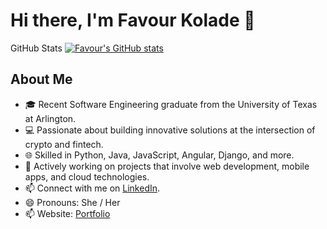 <!--
**Favk/Favk** is a ✨ _special_ ✨ repository because its `README.md` (this file) appears on your GitHub profile.

Here are some ideas to get you started:
GitHub Stats
[Favour's GitHub stats](https://github-readme-stats.vercel.app/api?username=Favk&show_icons=true&theme=radical)

- 🔭 I’m currently working on ...
- 🌱 I’m currently learning ...
- 👯 I’m looking to collaborate on ...
- 🤔 I’m looking for help with ...
- 💬 Ask me about ...
- 📫 How to reach me: ...
- 😄 Pronouns: ...
- ⚡ Fun fact: ...
-->

# Hi there, I'm Favour Kolade 👋

GitHub Stats
[![Favour's GitHub stats](https://github-readme-stats.vercel.app/api?username=Favk&show_icons=true&theme=radical)](https://github.com/Favk/github-readme-stats)


## About Me
- 🎓 Recent Software Engineering graduate from the University of Texas at Arlington.
- 💻 Passionate about building innovative solutions at the intersection of crypto and fintech.
- 🌐 Skilled in Python, Java, JavaScript, Angular, Django, and more.
- 🚀 Actively working on projects that involve web development, mobile apps, and cloud technologies.
- 📫 Connect with me on [LinkedIn](https://www.linkedin.com/in/favour-kolade/).
- 😄 Pronouns: She / Her
- 📫 Website: [Portfolio](https://favour-kolade-portfolio.vercel.app/)



